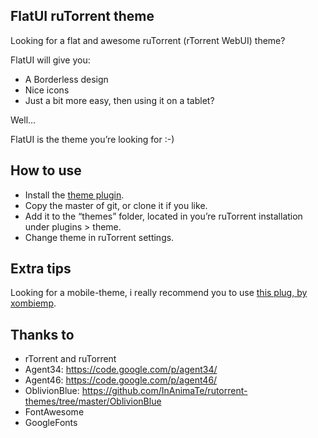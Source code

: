 FlatUI ruTorrent theme
------------------------------
Looking for a flat and awesome ruTorrent (rTorrent WebUI) theme?

FlatUI will give you:
* A Borderless design
* Nice icons
* Just a bit more easy, then using it on a tablet?

Well… 

FlatUI is the theme you’re looking for :-) 

How to use
------------------------------
* Install the [theme plugin](https://code.google.com/p/rutorrent/wiki/PluginTheme).
* Copy the master of git, or clone it if you like.
* Add it to the “themes” folder, located in you’re ruTorrent installation under plugins > theme.
* Change theme in ruTorrent settings.

Extra tips
------------------------------
Looking for a mobile-theme, i really recommend you to use [this plug, by xombiemp](https://github.com/xombiemp/rutorrentMobile).


Thanks to
------------------------------
* rTorrent and ruTorrent
* Agent34: https://code.google.com/p/agent34/
* Agent46: https://code.google.com/p/agent46/
* OblivionBlue: https://github.com/InAnimaTe/rutorrent-themes/tree/master/OblivionBlue
* FontAwesome
* GoogleFonts

